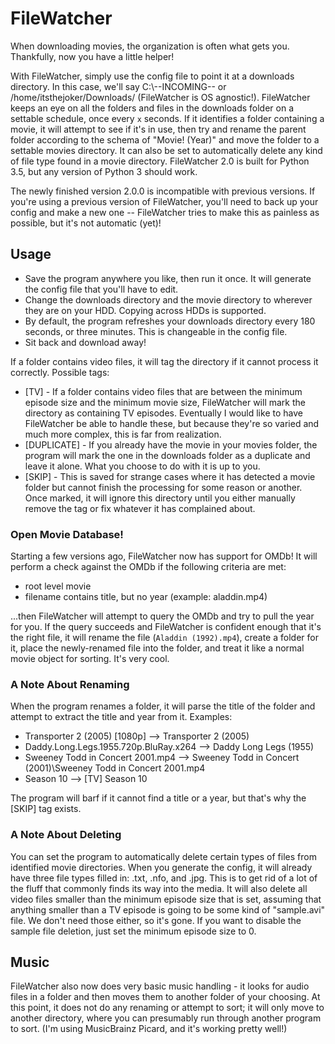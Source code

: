 # FileWatcher
When downloading movies, the organization is often what gets you. Thankfully, now you have a little helper!

With FileWatcher, simply use the config file to point it at a downloads directory. In this case, we'll say C:\\--INCOMING-- or /home/itsthejoker/Downloads/ (FileWatcher is OS agnostic!). FileWatcher keeps an eye on all the folders and files in the downloads folder on a settable schedule, once every `x` seconds. If it identifies a folder containing a movie, it will attempt to see if it's in use, then try and rename the parent folder according to the schema of "Movie! (Year)" and move the folder to a settable movies directory. It can also be set to automatically delete any kind of file type found in a movie directory. FileWatcher 2.0 is built for Python 3.5, but any version of Python 3 should work.

The newly finished version 2.0.0 is incompatible with previous versions. If you're using a previous version of FileWatcher, you'll need to back up your config and make a new one -- FileWatcher tries to make this as painless as possible, but it's not automatic (yet)!

## Usage
* Save the program anywhere you like, then run it once. It will generate the config file that you'll have to edit.
* Change the downloads directory and the movie directory to wherever they are on your HDD. Copying across HDDs is supported.
* By default, the program refreshes your downloads directory every 180 seconds, or three minutes. This is changeable in the config file.
* Sit back and download away!

If a folder contains video files, it will tag the directory if it cannot process it correctly. Possible tags:
* [TV] - If a folder contains video files that are between the minimum episode size and the minimum movie size, FileWatcher will mark the directory as containing TV episodes. Eventually I would like to have FileWatcher be able to handle these, but because they're so varied and much more complex, this is far from realization.
* [DUPLICATE] - If you already have the movie in your movies folder, the program will mark the one in the downloads folder as a duplicate and leave it alone. What you choose to do with it is up to you.
* [SKIP] - This is saved for strange cases where it has detected a movie folder but cannot finish the processing for some reason or another. Once marked, it will ignore this directory until you either manually remove the tag or fix whatever it has complained about.

### Open Movie Database!
Starting a few versions ago, FileWatcher now has support for OMDb! It will perform a check against the OMDb if the following criteria are met:

* root level movie
* filename contains title, but no year (example: aladdin.mp4)

...then FileWatcher will attempt to query the OMDb and try to pull the year for you. If the query succeeds and FileWatcher is confident enough that it's the right file, it will rename the file (`Aladdin (1992).mp4`), create a folder for it, place the newly-renamed file into the folder, and treat it like a normal movie object for sorting. It's very cool.

### A Note About Renaming
When the program renames a folder, it will parse the title of the folder and attempt to extract the title and year from it. Examples:
* Transporter 2 (2005) [1080p] --> Transporter 2 (2005)
* Daddy.Long.Legs.1955.720p.BluRay.x264 --> Daddy Long Legs (1955)
* Sweeney Todd in Concert 2001.mp4 --> Sweeney Todd in Concert (2001)\Sweeney Todd in Concert 2001.mp4
* Season 10 --> [TV] Season 10

The program will barf if it cannot find a title or a year, but that's why the [SKIP] tag exists.

### A Note About Deleting
You can set the program to automatically delete certain types of files from identified movie directories. When you generate the config, it will already have three file types filled in: .txt, .nfo, and .jpg. This is to get rid of a lot of the fluff that commonly finds its way into the media. It will also delete all video files smaller than the minimum episode size that is set, assuming that anything smaller than a TV episode is going to be some kind of "sample.avi" file. We don't need those either, so it's gone. If you want to disable the sample file deletion, just set the minimum episode size to 0.

## Music
FileWatcher also now does very basic music handling - it looks for audio files in a folder and then moves them to another folder of your choosing. At this point, it does not do any renaming or attempt to sort; it will only move to another directory, where you can presumably run through another program to sort. (I'm using MusicBrainz Picard, and it's working pretty well!)
